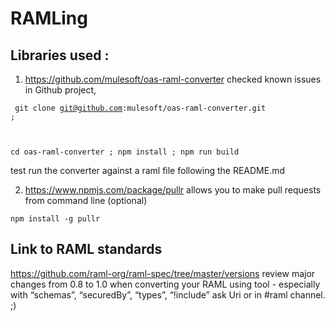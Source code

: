 # RAMLing

## Libraries used :

1) https://github.com/mulesoft/oas-raml-converter 
checked known issues in Github project, 

<code> git clone git@github.com:mulesoft/oas-raml-converter.git ;
  
cd oas-raml-converter ; npm install ; npm run build </code>

test run the converter against a raml file following the README.md

2) https://www.npmjs.com/package/pullr allows you to make pull requests from command line (optional)

<code>npm install -g pullr </code>



## Link to RAML standards
https://github.com/raml-org/raml-spec/tree/master/versions
review major changes from 0.8 to 1.0 when converting your RAML using tool - especially with “schemas”, “securedBy”, “types”, “!include” ask Uri or in #raml channel. ;) 
